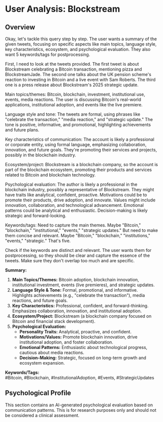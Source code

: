 # User Analysis: Blockstream

## Overview

<think>
Okay, let's tackle this query step by step. The user wants a summary of the given tweets, focusing on specific aspects like main topics, language style, key characteristics, ecosystem, and psychological evaluation. They also want 5 keywords/tags for postprocessing.

First, I need to look at the tweets provided. The first tweet is about Blockstream celebrating a Bitcoin transaction, mentioning pizza and BlockstreamJade. The second one talks about the UK pension scheme's reaction to investing in Bitcoin and a live event with Sam Roberts. The third one is a press release about Blockstream's 2025 strategic update.

Main topics/themes: Bitcoin, blockchain, investment, institutional use, events, media reactions. The user is discussing Bitcoin's real-world applications, institutional adoption, and events like the live premiere.

Language style and tone: The tweets are formal, using phrases like "celebrate the transaction," "media reaction," and "strategic update." The tone is positive, informative, and promotional, highlighting achievements and future plans.

Key characteristics of communication: The account is likely a professional or corporate entity, using formal language, emphasizing collaboration, innovation, and future goals. They're promoting their services and projects, possibly in the blockchain industry.

Ecosystem/project: Blockstream is a blockchain company, so the account is part of the blockchain ecosystem, promoting their products and services related to Bitcoin and blockchain technology.

Psychological evaluation: The author is likely a professional in the blockchain industry, possibly a representative of Blockstream. They might have traits like analytical, confident, proactive. Motivations could be to promote their products, drive adoption, and innovate. Values might include innovation, collaboration, and technological advancement. Emotional patterns could be analytical and enthusiastic. Decision-making is likely strategic and forward-looking.

Keywords/tags: Need to capture the main themes. Maybe "Bitcoin," "blockchain," "institutional," "events," "strategic updates." But need to make them concise and relevant. Maybe "Bitcoin," "blockchain," "institutions," "events," "strategic." That's five.

Check if the keywords are distinct and relevant. The user wants them for postprocessing, so they should be clear and capture the essence of the tweets. Make sure they don't overlap too much and are specific.
</think>

**Summary:**  
1. **Main Topics/Themes:** Bitcoin adoption, blockchain innovation, institutional investment, events (live premieres), and strategic updates.  
2. **Language Style & Tone:** Formal, promotional, and informative. Highlights achievements (e.g., "celebrate the transaction"), media reactions, and future goals.  
3. **Key Characteristics:** Professional, confident, and forward-thinking. Emphasizes collaboration, innovation, and institutional adoption.  
4. **Ecosystem/Project:** Blockstream (a blockchain company focused on Bitcoin and financial stack development).  
5. **Psychological Evaluation:**  
   - **Personality Traits:** Analytical, proactive, and confident.  
   - **Motivations/Values:** Promote blockchain innovation, drive institutional adoption, and foster collaboration.  
   - **Emotional Patterns:** Enthusiastic about technological progress, cautious about media reactions.  
   - **Decision-Making:** Strategic, focused on long-term growth and ecosystem expansion.  

**Keywords/Tags:**  
#Bitcoin, #Blockchain, #InstitutionalAdoption, #Events, #StrategicUpdates

## Psychological Profile

This section contains an AI-generated psychological evaluation based on communication patterns. This is for research purposes only and should not be considered a clinical assessment.